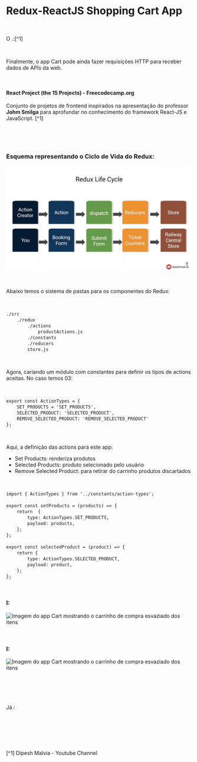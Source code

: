 # Redux-ReactJS Shopping Cart App

<br />

O .:[^1]

<br />



Finalmente, o app Cart pode ainda fazer requisições HTTP para receber dados de APIs da web.

<br />

#### React Project (the 15 Projects) - Freecodecamp.org

Conjunto de projetos de frontend inspirados na apresentação do professor **Johm Smilga** para aprofundar no conhecimento do framework React-JS e JavaScript. [^1]

<br />

[]()

<br />

### Esquema representando o Ciclo de Vida do Redux:

![Esquema representando o Ciclo de Vida do Redux](/public/images/the-redux-life-cycle.png)

<br />

Abaixo temos o sistema de pastas para os componentes do Redux:

<br />

```
./src
	./redux
		./actions
			productActions.js
		./constants
		./reducers
		store.js
```

<br />

Agora, cariando um módulo com constantes para definir os tipos de actions aceitas. No caso temos 03:

<br />

```
export const ActionTypes = {
	SET_PRODUCTS = 'SET_PRODUCTS',
	SELECTED_PRODUCT: 'SELECTED_PRODUCT',
	REMOVE_SELECTED_PRODUCT: 'REMOVE_SELECTED_PRODUCT'
}; 
```

<br />

Aqui, a definição das actions para este app:

- Set Products: renderiza produtos 
- Selected Products: produto selecionado pelo usuário
- Remove Selected Product: para retirar do carrinho produtos discartados


<br />

```
import { ActionTypes } from '../constants/action-types';

export const setProducts = (products) => {
	return  {
		type: ActionTypes.SET_PRODUCTS,
		payload: products,
	};
};

export const selectedProduct = (product) => {
	return {
		type: ActionTypes.SELECTED_PRODUCT,
		payload: product,
	};
};
```


<br />

### I:

![Imagem do app Cart mostrando o carrinho de compra esvaziado dos itens](/public/images/)






<br />

### I:

![Imagem do app Cart mostrando o carrinho de compra esvaziado dos itens](/public/images/)



<br />

```

```

<br />

Já :

<br />

```

```

<br />
<br />

[^1]  Dipesh Malvia - Youtube Channel


